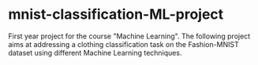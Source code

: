 # mnist-classification-ML-project
First year project for the course "Machine Learning". The following project aims at addressing a clothing
classification task on the Fashion-MNIST dataset using different Machine Learning techniques.
